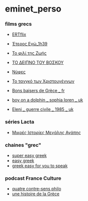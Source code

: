 # eminet_perso

### films grecs
* [ERTflix](https://www.ertflix.gr/)
* [Έτερος Εγώ_1h39](https://www.youtube.com/watch?v=y3zho2aV2bs&list=PLszjEioNdP6jEzbnT4h4H7PsaCQ-pU0Hh&index=1)
* [Το φιλί της Ζωής](https://www.youtube.com/watch?v=1Vzw5jko5_E&list=PLszjEioNdP6jEzbnT4h4H7PsaCQ-pU0Hh&index=3)
* [ΤΟ ΔΕΙΠΝΟ ΤΟΥ ΒΟΣΚΟΥ](https://www.youtube.com/watch?v=pn9aa1FwKcs)
* [Νύφες](https://www.youtube.com/watch?v=_xwQOJQJ46w&list=PLADh8o3XktBzJ4jgA6bJRj8HN1ZbZaEwg&index=14)
* [Το τανγκό των Χριστουγέννων](https://www.youtube.com/watch?v=r4cXFGfqIKk&list=PLADh8o3XktBzJ4jgA6bJRj8HN1ZbZaEwg&index=14)


* [Bons baisers de Grèce _ fr](https://www.youtube.com/watch?v=MG8UjTZn1RI)
* [boy on a dolphin _ sophia loren _ uk](https://www.youtube.com/watch?v=1MXtWFd76MI&list=PL_2rbqqxC44ucO-pOKrivN8jE5zDh7SBD)
* [Eleni _ guerre civile _ 1985 _ uk](https://www.youtube.com/watch?v=OcT8pX5mBIU&list=PL_2rbqqxC44ucO-pOKrivN8jE5zDh7SBD&index=8)

### séries Lacta
* [Μικρές Ιστορίες Μεγάλης Αγάπης](./lacta/README.md)
### chaines "grec"
* [super easy greek](https://www.youtube.com/playlist?list=PLA5UIoabheFNO4VVJO7qL5lu7kJofgu5s)
* [easy greek](https://www.youtube.com/playlist?list=PLA5UIoabheFOFpdSn-QNUDltHseSulwxs)
* [greek easy for you to speak](https://www.youtube.com/channel/UCthXS8o5R6NuQ7mO_21Dbxw)

### podcast France Culture
* [quatre contre-sens philo](https://www.franceculture.fr/emissions/series/quatre-contresens-philosophiques)
* [une histoire de la Grèce](https://www.franceculture.fr/emissions/serie/une-histoire-de-la-grece-en-quete-d-independance)

<!-- ### sirtaki 360
[Tours](https://eminet666.github.io/eminet_perso/view360/index_libert.html)
[Tournefeuille](https://eminet666.github.io/eminet_perso/view360/index_ramee.html)
[Paris 13e](https://eminet666.github.io/eminet_perso/view360/index_veronese.html)
[Cuffy](https://eminet666.github.io/eminet_perso/view360/index_cuffy.html) -->
